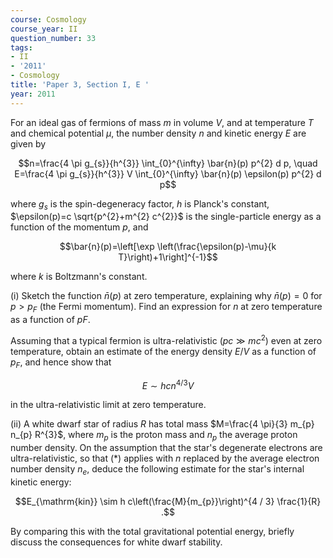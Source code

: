 ```yaml
---
course: Cosmology
course_year: II
question_number: 33
tags:
- II
- '2011'
- Cosmology
title: 'Paper 3, Section I, E '
year: 2011
---
```




For an ideal gas of fermions of mass $m$ in volume $V$, and at temperature $T$ and chemical potential $\mu$, the number density $n$ and kinetic energy $E$ are given by

$$n=\frac{4 \pi g_{s}}{h^{3}} \int_{0}^{\infty} \bar{n}(p) p^{2} d p, \quad E=\frac{4 \pi g_{s}}{h^{3}} V \int_{0}^{\infty} \bar{n}(p) \epsilon(p) p^{2} d p$$

where $g_{s}$ is the spin-degeneracy factor, $h$ is Planck's constant, $\epsilon(p)=c \sqrt{p^{2}+m^{2} c^{2}}$ is the single-particle energy as a function of the momentum $p$, and

$$\bar{n}(p)=\left[\exp \left(\frac{\epsilon(p)-\mu}{k T}\right)+1\right]^{-1}$$

where $k$ is Boltzmann's constant.

(i) Sketch the function $\bar{n}(p)$ at zero temperature, explaining why $\bar{n}(p)=0$ for $p>p_{F}$ (the Fermi momentum). Find an expression for $n$ at zero temperature as a function of $p F$.

Assuming that a typical fermion is ultra-relativistic $\left(p c \gg m c^{2}\right)$ even at zero temperature, obtain an estimate of the energy density $E / V$ as a function of $p_{F}$, and hence show that

$$E \sim h c n^{4 / 3} V$$

in the ultra-relativistic limit at zero temperature.

(ii) A white dwarf star of radius $R$ has total mass $M=\frac{4 \pi}{3} m_{p} n_{p} R^{3}$, where $m_{p}$ is the proton mass and $n_{p}$ the average proton number density. On the assumption that the star's degenerate electrons are ultra-relativistic, so that $(*)$ applies with $n$ replaced by the average electron number density $n_{e}$, deduce the following estimate for the star's internal kinetic energy:

$$E_{\mathrm{kin}} \sim h c\left(\frac{M}{m_{p}}\right)^{4 / 3} \frac{1}{R} .$$

By comparing this with the total gravitational potential energy, briefly discuss the consequences for white dwarf stability.